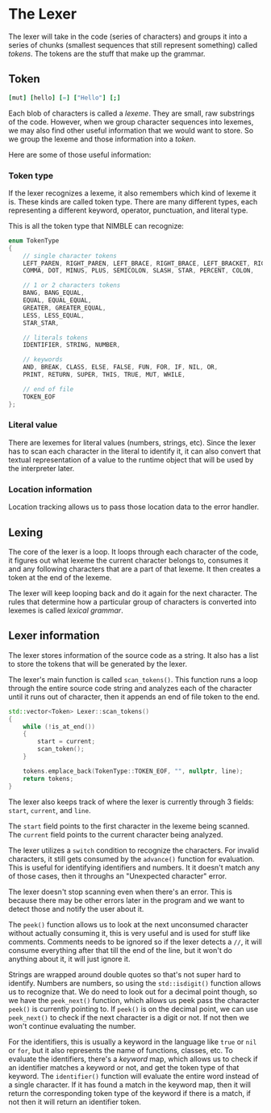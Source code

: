 # The Lexer

The lexer will take in the code (series of characters) and groups it into a series of chunks (smallest sequences that still represent something) called *tokens*. The tokens are the stuff that make up the grammar.

## Token

```nimble
[mut] [hello] [=] ["Hello"] [;]
```

Each blob of characters is called a *lexeme*. They are small, raw substrings of the code. However, when we group character sequences into lexemes, we may also find other useful information that we would want to store. So we group the lexeme and those information into a *token*.

Here are some of those useful information:

### Token type

If the lexer recognizes a lexeme, it also remembers which kind of lexeme it is. These kinds are called token type. There are many different types, each representing a different keyword, operator, punctuation, and literal type.

This is all the token type that NIMBLE can recognize:

```cpp
enum TokenType
{
    // single character tokens
    LEFT_PAREN, RIGHT_PAREN, LEFT_BRACE, RIGHT_BRACE, LEFT_BRACKET, RIGHT_BRACKET,
    COMMA, DOT, MINUS, PLUS, SEMICOLON, SLASH, STAR, PERCENT, COLON,

    // 1 or 2 characters tokens
    BANG, BANG_EQUAL,
    EQUAL, EQUAL_EQUAL,
    GREATER, GREATER_EQUAL,
    LESS, LESS_EQUAL,
    STAR_STAR,

    // literals tokens
    IDENTIFIER, STRING, NUMBER,

    // keywords
    AND, BREAK, CLASS, ELSE, FALSE, FUN, FOR, IF, NIL, OR,
    PRINT, RETURN, SUPER, THIS, TRUE, MUT, WHILE,

    // end of file
    TOKEN_EOF
};
```

### Literal value

There are lexemes for literal values (numbers, strings, etc). Since the lexer has to scan each character in the literal to identify it, it can also convert that textual representation of a value to the runtime object that will be used by the interpreter later.

### Location information

Location tracking allows us to pass those location data to the error handler. 

## Lexing

The core of the lexer is a loop. It loops through each character of the code, it figures out what lexeme the current character belongs to, consumes it and any following characters that are a part of that lexeme. It then creates a token at the end of the lexeme.

The lexer will keep looping back and do it again for the next character. The rules that determine how a particular group of characters is converted into lexemes is called *lexical grammar*.

## Lexer information

The lexer stores information of the source code as a string. It also has a list to store the tokens that will be generated by the lexer.

The lexer's main function is called `scan_tokens()`. This function runs a loop through the entire source code string and analyzes each of the character until it runs out of character, then it appends an end of file token to the end.

```cpp
std::vector<Token> Lexer::scan_tokens()
{
    while (!is_at_end())
    {
        start = current;
        scan_token();
    }

    tokens.emplace_back(TokenType::TOKEN_EOF, "", nullptr, line);
    return tokens;
}
```

The lexer also keeps track of where the lexer is currently through 3 fields: `start`, `current`, and `line`.

The `start` field points to the first character in the lexeme being scanned. The `current` field points to the current character being analyzed.

The lexer utilizes a `switch` condition to recognize the characters. For invalid characters, it still gets consumed by the `advance()` function for evaluation. This is useful for identifying identifiers and numbers. It it doesn't match any of those cases, then it throughs an "Unexpected character" error.

The lexer doesn't stop scanning even when there's an error. This is because there may be other errors later in the program and we want to detect those and notify the user about it.

The `peek()` function allows us to look at the next unconsumed character without actually consuming it, this is very useful and is used for stuff like comments. Comments needs to be ignored so if the lexer detects a `//`, it will consume everything after that till the end of the line, but it won't do anything about it, it will just ignore it.

Strings are wrapped around double quotes so that's not super hard to identify. Numbers are numbers, so using the `std::isdigit()` function allows us to recognize that. We do need to look out for a decimal point though, so we have the `peek_next()` function, which allows us peek pass the character `peek()` is currently pointing to. If `peek()` is on the decimal point, we can use `peek_next()` to check if the next character is a digit or not. If not then we won't continue evaluating the number.

For the identifiers, this is usually a keyword in the language like `true` or `nil` or `for`, but it also represents the name of functions, classes, etc. To evaluate the identifiers, there's a *keyword* map, which allows us to check if an identifier matches a keyword or not, and get the token type of that keyword. The `identifier()` function will evaluate the entire word instead of a single character. If it has found a match in the keyword map, then it will return the corresponding token type of the keyword if there is a match, if not then it will return an identifier token.
